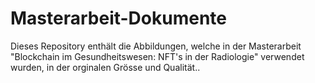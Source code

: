 # Masterarbeit-Dokumente
Dieses Repository enthält die Abbildungen, welche in der Masterarbeit "Blockchain im Gesundheitswesen: NFT's in der Radiologie" verwendet wurden, in der orginalen Grösse und Qualität..
